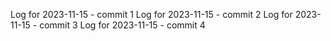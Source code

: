 Log for 2023-11-15 - commit 1
Log for 2023-11-15 - commit 2
Log for 2023-11-15 - commit 3
Log for 2023-11-15 - commit 4
